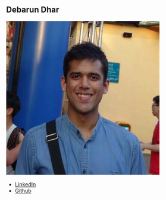 Debarun Dhar
------------

![](photos/debarun-dhar.jpg)

* [LinkedIn](https://www.linkedin.com/in/debarundhar5/)
* [Github](https://github.com/debarundhar)